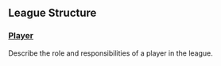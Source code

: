 ## League Structure


### [Player](player.md)

Describe the role and responsibilities of a player in the league.
